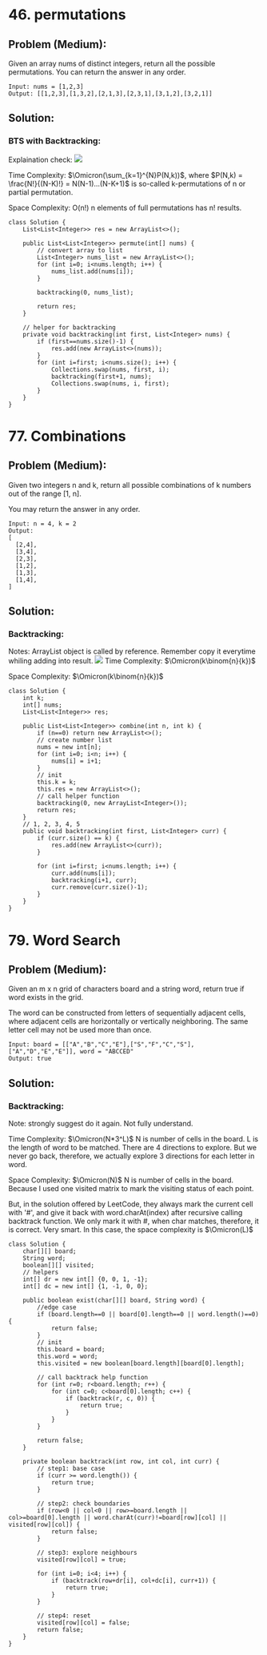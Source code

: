 # 46. permutations
## Problem (Medium):
Given an array nums of distinct integers, return all the possible permutations. You can return the answer in any order.
```
Input: nums = [1,2,3]
Output: [[1,2,3],[1,3,2],[2,1,3],[2,3,1],[3,1,2],[3,2,1]]
```
## Solution:
### BTS with Backtracking:
Explaination check: 
![](permutations.png)

Time Complexity: $\Omicron(\sum_{k=1}^{N}P(N,k))$, where $P(N,k) = \frac{N!}{(N-K)!} = N(N-1)...(N-K+1)$ is so-called k-permutations of n or partial permutation.

Space Complexity: O(n!)  n elements of full permutations has n! results.

```
class Solution {
    List<List<Integer>> res = new ArrayList<>();
    
    public List<List<Integer>> permute(int[] nums) {
        // convert array to list
        List<Integer> nums_list = new ArrayList<>();
        for (int i=0; i<nums.length; i++) {
            nums_list.add(nums[i]);
        }
        
        backtracking(0, nums_list);
        
        return res;
    }
    
    // helper for backtracking
    private void backtracking(int first, List<Integer> nums) {
        if (first==nums.size()-1) {
            res.add(new ArrayList<>(nums));
        }
        for (int i=first; i<nums.size(); i++) {
            Collections.swap(nums, first, i);
            backtracking(first+1, nums);
            Collections.swap(nums, i, first);
        }
    }
}
```

# 77. Combinations
## Problem (Medium):
Given two integers n and k, return all possible combinations of k numbers out of the range [1, n].

You may return the answer in any order.
```
Input: n = 4, k = 2
Output:
[
  [2,4],
  [3,4],
  [2,3],
  [1,2],
  [1,3],
  [1,4],
]
```
## Solution:
### Backtracking:
Notes: ArrayList object is called by reference. Remember copy it everytime whiling adding into result.
![](combinations.png)
Time Complexity: $\Omicron(k\binom{n}{k})$

Space Complexity: $\Omicron(k\binom{n}{k})$

```
class Solution {
    int k;
    int[] nums;
    List<List<Integer>> res;
    
    public List<List<Integer>> combine(int n, int k) {
        if (n==0) return new ArrayList<>();
        // create number list
        nums = new int[n];
        for (int i=0; i<n; i++) {
            nums[i] = i+1;
        }
        // init
        this.k = k;
        this.res = new ArrayList<>();
        // call helper function
        backtracking(0, new ArrayList<Integer>());
        return res;
    }
    // 1, 2, 3, 4, 5
    public void backtracking(int first, List<Integer> curr) {
        if (curr.size() == k) {
            res.add(new ArrayList<>(curr));
        }
        
        for (int i=first; i<nums.length; i++) {
            curr.add(nums[i]);
            backtracking(i+1, curr);
            curr.remove(curr.size()-1);
        }
    }
}
```

# 79. Word Search
## Problem (Medium):
Given an m x n grid of characters board and a string word, return true if word exists in the grid.

The word can be constructed from letters of sequentially adjacent cells, where adjacent cells are horizontally or vertically neighboring. The same letter cell may not be used more than once.

```
Input: board = [["A","B","C","E"],["S","F","C","S"],["A","D","E","E"]], word = "ABCCED"
Output: true
```
## Solution:
### Backtracking:
Note: strongly suggest do it again. Not fully understand.

Time Complexity: $\Omicron(N*3^L)$
N is number of cells in the board. L is the length of word to be matched. There are 4 directions to explore. But we never go back, therefore, we actually explore 3 directions for each letter in word.

Space Complexity: $\Omicron(N)$ N is number of cells in the board. Because I used one visited matrix to mark the visiting status of each point.

But, in the solution offered by LeetCode, they always mark the current cell with '#', and give it back with word.charAt(index) after recursive calling backtrack function. We only mark it with #, when char matches, therefore, it is correct. Very smart. In this case, the space complexity is $\Omicron(L)$


```
class Solution {
    char[][] board;
    String word;
    boolean[][] visited;
    // helpers
    int[] dr = new int[] {0, 0, 1, -1};
    int[] dc = new int[] {1, -1, 0, 0};
    
    public boolean exist(char[][] board, String word) {
        //edge case
        if (board.length==0 || board[0].length==0 || word.length()==0) {
            return false;
        }
        // init
        this.board = board;
        this.word = word;
        this.visited = new boolean[board.length][board[0].length];
        
        // call backtrack help function
        for (int r=0; r<board.length; r++) {
            for (int c=0; c<board[0].length; c++) {
                if (backtrack(r, c, 0)) {
                    return true;
                }
            }
        }
        
        return false;
    }
    
    private boolean backtrack(int row, int col, int curr) {
        // step1: base case
        if (curr >= word.length()) {
            return true;
        }
        
        // step2: check boundaries
        if (row<0 || col<0 || row>=board.length || col>=board[0].length || word.charAt(curr)!=board[row][col] || visited[row][col]) {
            return false;
        }
        
        // step3: explore neighbours
        visited[row][col] = true;
            
        for (int i=0; i<4; i++) {
            if (backtrack(row+dr[i], col+dc[i], curr+1)) {
                return true;
            }
        }
         
        // step4: reset
        visited[row][col] = false;
        return false;
    }
}
```